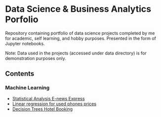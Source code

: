 # Data Science & Business Analytics Porfolio
Repository containing portfolio of data science projects completed by me for academic, self learning, and hobby purposes. Presented in the form of Jupyter notebooks.

Note: Data used in the projects (accessed under data directory) is for demonstration purposes only.

## Contents

### Machine Learning


- [Statistical Analysis E-news Express](https://github.com/lauravelandiacharris/DataScience-BI/blob/main/Projects/Statistical%20Analysis%20E-news%20Express.ipynb)
- [Linear regression for used phones prices](https://github.com/lauravelandiacharris/DataScience-BI/blob/48d24b7033cecb3ff9580fe3814ac88ac3880448/Projects/Linear%20regression%20for%20used%20phone%20prices.ipynb)
- [Decision Trees Hotel Booking](https://github.com/lauravelandiacharris/DataScience-BI/blob/main/Projects/Decision%20Trees%20Hotel%20Booking.ipynb)
